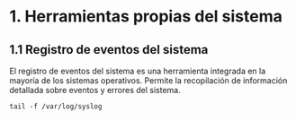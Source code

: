 # 1. Herramientas propias del sistema


## 1.1 Registro de eventos del sistema

El registro de eventos del sistema es una herramienta integrada en la mayoría de los sistemas operativos. Permite la recopilación de información detallada sobre eventos y errores del sistema.

```
tail -f /var/log/syslog

```
